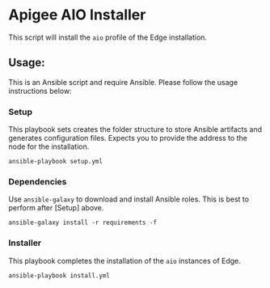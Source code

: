 # Apigee AIO Installer
This script will install the `aio` profile of the Edge installation. 

## Usage: 
This is an Ansible script and require Ansible. Please follow the usage instructions below:

### Setup 
This playbook sets creates the folder structure to store Ansible artifacts and generates 
configuration files. Expects you to provide the address to the node for the installation. 

    ansible-playbook setup.yml
    
### Dependencies
Use `ansible-galaxy` to download and install Ansible roles. This is best to perform after [Setup]
above. 
    
    ansible-galaxy install -r requirements -f
    
### Installer
This playbook completes the installation of the `aio` instances of Edge.

    
    ansible-playbook install.yml 

